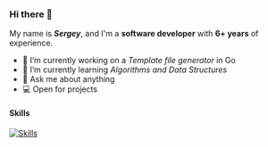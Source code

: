 ### Hi there 👋

My name is **_Sergey_**, and I'm a **software developer** with **6+ years** of experience.

- 🔭 I’m currently working on a _Template file generator_ in Go
- 🌱 I’m currently learning _Algorithms and Data Structures_
- 💬 Ask me about anything
- 💻 Open for projects

#### Skills
[![Skills](https://skillicons.dev/icons?i=js,ts,py,go,java,php,dart,html,css,vue,nuxtjs,bootstrap,babel,nodejs,deno,express,nestjs,spring,laravel,mongodb,postgres,redis,mysql,sqlite,rabbitmq,aws,gcp,firebase,docker,kubernetes,reactivex,graphql,apollo,jest,flutter,bash,linux)](https://skillicons.dev)

